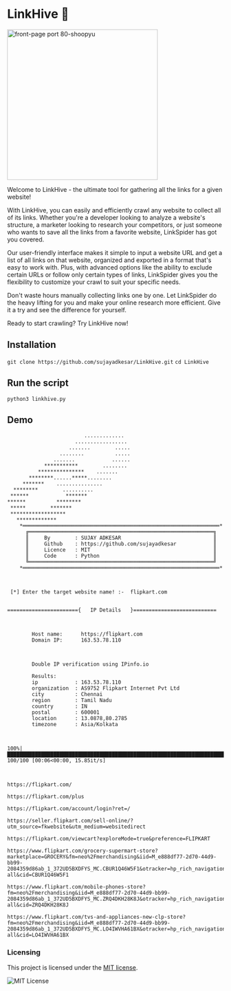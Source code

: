 # LinkHive 💫

<img width="350" height="350" padding-left="50px" alt="front-page port 80-shoopyu" src="https://user-images.githubusercontent.com/95465072/212470344-2c30f10f-6331-4c46-b0b8-d8e2a2be9327.png">

Welcome to LinkHive - the ultimate tool for gathering all the links for a given website!

With LinkHive, you can easily and efficiently crawl any website to collect all of its links. Whether you're a developer looking to analyze a website's structure, a marketer looking to research your competitors, or just someone who wants to save all the links from a favorite website, LinkSpider has got you covered.

Our user-friendly interface makes it simple to input a website URL and get a list of all links on that website, organized and exported in a format that's easy to work with. Plus, with advanced options like the ability to exclude certain URLs or follow only certain types of links, LinkSpider gives you the flexibility to customize your crawl to suit your specific needs.

Don't waste hours manually collecting links one by one. Let LinkSpider do the heavy lifting for you and make your online research more efficient. Give it a try and see the difference for yourself.

Ready to start crawling? Try LinkHive now!

## Installation 
```git clone https://github.com/sujayadkesar/LinkHive.git```
```cd LinkHive```

## Run the script
```python3 linkhive.py```



## Demo 
```
                         .............
                      .................
                    .......        .....
                 ........          .....
               .......            ......
            ***********        ........
          ***************    .......
       ********......*****........
     *******    ...............
  ********        ..........
 ******            *******
******          ********
 *****        *******
 ******************
   *************
    *════════════════════════════════════════════════════════════════*
      ╔════════════════════════════════════════════════════════════╗
      ║     By        : SUJAY ADKESAR                              ║
      ║     Github    : https://github.com/sujayadkesar            ║
      ║     Licence   : MIT                                        ║
      ║     Code      : Python                                     ║
      ╚════════════════════════════════════════════════════════════╝
    *════════════════════════════════════════════════════════════════*



 [*] Enter the target website name! :-  flipkart.com


======================={   IP Details   }===========================



        Host name:      https://flipkart.com
        Domain IP:      163.53.78.110



        Double IP verification using IPinfo.io

        Results:
        ip            : 163.53.78.110
        organization  : AS9752 Flipkart Internet Pvt Ltd
        city          : Chennai
        region        : Tamil Nadu
        country       : IN
        postal        : 600001
        location      : 13.0878,80.2785
        timezone      : Asia/Kolkata



100%|█████████████████████████████████████████████████████████████████████████████████████████████| 100/100 [00:06<00:00, 15.85it/s]



https://flipkart.com/

https://flipkart.com/plus

https://flipkart.com/account/login?ret=/

https://seller.flipkart.com/sell-online/?utm_source=fkwebsite&utm_medium=websitedirect

https://flipkart.com/viewcart?exploreMode=true&preference=FLIPKART

https://www.flipkart.com/grocery-supermart-store?marketplace=GROCERY&fm=neo%2Fmerchandising&iid=M_e888df77-2d70-44d9-bb99-2084359d86ab_1_372UD5BXDFYS_MC.CBUR1Q46W5F1&otracker=hp_rich_navigation_1_1.navigationCard.RICH_NAVIGATION_Grocery_CBUR1Q46W5F1&otracker1=hp_rich_navigation_PINNED_neo%2Fmerchandising_NA_NAV_EXPANDABLE_navigationCard_cc_1_L0_view-all&cid=CBUR1Q46W5F1

https://www.flipkart.com/mobile-phones-store?fm=neo%2Fmerchandising&iid=M_e888df77-2d70-44d9-bb99-2084359d86ab_1_372UD5BXDFYS_MC.ZRQ4DKH28K8J&otracker=hp_rich_navigation_2_1.navigationCard.RICH_NAVIGATION_Mobiles_ZRQ4DKH28K8J&otracker1=hp_rich_navigation_PINNED_neo%2Fmerchandising_NA_NAV_EXPANDABLE_navigationCard_cc_2_L0_view-all&cid=ZRQ4DKH28K8J

https://www.flipkart.com/tvs-and-appliances-new-clp-store?fm=neo%2Fmerchandising&iid=M_e888df77-2d70-44d9-bb99-2084359d86ab_1_372UD5BXDFYS_MC.LO4IWVHA61BX&otracker=hp_rich_navigation_6_1.navigationCard.RICH_NAVIGATION_Appliances_LO4IWVHA61BX&otracker1=hp_rich_navigation_PINNED_neo%2Fmerchandising_NA_NAV_EXPANDABLE_navigationCard_cc_6_L0_view-all&cid=LO4IWVHA61BX
```



### Licensing

This project is licensed under the [MIT license](LICENSE).

![MIT License](https://danielmiessler.com/images/mitlicense.png)
